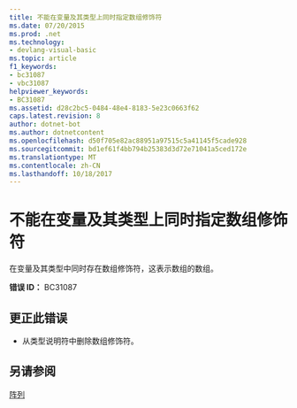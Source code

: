 ```yaml
---
title: 不能在变量及其类型上同时指定数组修饰符
ms.date: 07/20/2015
ms.prod: .net
ms.technology:
- devlang-visual-basic
ms.topic: article
f1_keywords:
- bc31087
- vbc31087
helpviewer_keywords:
- BC31087
ms.assetid: d28c2bc5-0484-48e4-8183-5e23c0663f62
caps.latest.revision: 8
author: dotnet-bot
ms.author: dotnetcontent
ms.openlocfilehash: d50f705e82ac88951a97515c5a41145f5cade928
ms.sourcegitcommit: bd1ef61f4bb794b25383d3d72e71041a5ced172e
ms.translationtype: MT
ms.contentlocale: zh-CN
ms.lasthandoff: 10/18/2017
---
```

# <a name="array-modifiers-cannot-be-specified-on-both-a-variable-and-its-type"></a>不能在变量及其类型上同时指定数组修饰符
在变量及其类型中同时存在数组修饰符，这表示数组的数组。  
  
 **错误 ID：** BC31087  
  
## <a name="to-correct-this-error"></a>更正此错误  
  
-   从类型说明符中删除数组修饰符。  
  
## <a name="see-also"></a>另请参阅  
 [阵列](../../visual-basic/programming-guide/language-features/arrays/index.md)
